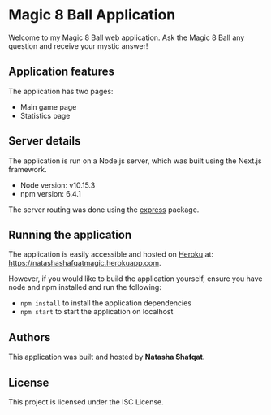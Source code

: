 # Magic 8 Ball Application

Welcome to my Magic 8 Ball web application. Ask the Magic 8 Ball any question and receive your mystic answer!

## Application features

The application has two pages:

- Main game page
- Statistics page

## Server details

The application is run on a Node.js server, which was built using the Next.js framework.

- Node version: v10.15.3
- npm version: 6.4.1

The server routing was done using the [express](https://expressjs.com/) package.

## Running the application

The application is easily accessible and hosted on [Heroku](https://www.heroku.com/) at: https://natashashafqatmagic.herokuapp.com.

However, if you would like to build the application yourself, ensure you have node and npm installed and run the following:

- `npm install` to install the application dependencies
- `npm start` to start the application on localhost

## Authors

This application was built and hosted by **Natasha Shafqat**.

## License

This project is licensed under the ISC License.
